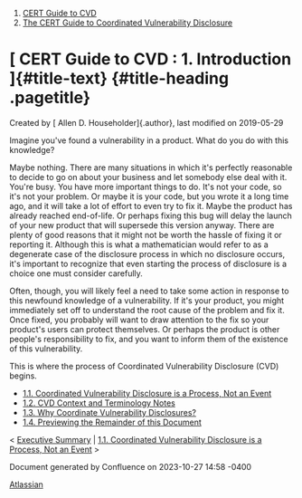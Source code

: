 



1.  [CERT Guide to CVD](index.html)
2.  [The CERT Guide to Coordinated Vulnerability
    Disclosure](The-CERT-Guide-to-Coordinated-Vulnerability-Disclosure_47677443.html)


# [ CERT Guide to CVD : 1. Introduction ]{#title-text} {#title-heading .pagetitle}




Created by [ Allen D. Householder]{.author}, last modified on 2019-05-29



Imagine you\'ve found a vulnerability in a product. What do you do with
this knowledge?

Maybe nothing. There are many situations in which it\'s perfectly
reasonable to decide to go on about your business and let somebody else
deal with it. You\'re busy. You have more important things to do. It\'s
not your code, so it\'s not your problem. Or maybe it is your code, but
you wrote it a long time ago, and it will take a lot of effort to even
try to fix it. Maybe the product has already reached end-of-life. Or
perhaps fixing this bug will delay the launch of your new product that
will supersede this version anyway. There are plenty of good reasons
that it might not be worth the hassle of fixing it or reporting it.
Although this is what a mathematician would refer to as a degenerate
case of the disclosure process in which no disclosure occurs, it\'s
important to recognize that even starting the process of disclosure is a
choice one must consider carefully.

Often, though, you will likely feel a need to take some action in
response to this newfound knowledge of a vulnerability. If it\'s your
product, you might immediately set off to understand the root cause of
the problem and fix it. Once fixed, you probably will want to draw
attention to the fix so your product\'s users can protect themselves. Or
perhaps the product is other people\'s responsibility to fix, and you
want to inform them of the existence of this vulnerability.

This is where the process of Coordinated Vulnerability Disclosure (CVD)
begins.

-   [1.1. Coordinated Vulnerability Disclosure is a Process, Not an
    Event](47677446.html)
-   [1.2. CVD Context and Terminology
    Notes](1.2.-CVD-Context-and-Terminology-Notes_47677447.html)
-   [1.3. Why Coordinate Vulnerability Disclosures?](47677448.html)
-   [1.4. Previewing the Remainder of this
    Document](1.4.-Previewing-the-Remainder-of-this-Document_47677449.html)



\< [Executive Summary](Executive-Summary_49414154.html) \| [1.1.
Coordinated Vulnerability Disclosure is a Process, Not an
Event](47677446.html) \>








Document generated by Confluence on 2023-10-27 14:58 -0400


[Atlassian](https://www.atlassian.com/)




